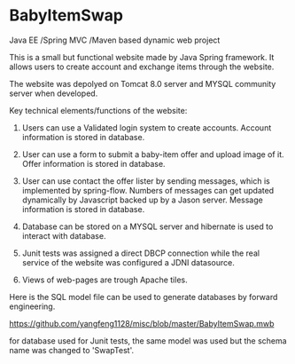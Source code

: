 # BabyItemSwap
Java EE /Spring MVC /Maven based dynamic web project

This is a small but functional website made by Java Spring framework.
It allows users to create account and exchange items through the website.

The website was depolyed on Tomcat 8.0 server and MYSQL community server when developed.

Key technical elements/functions of the website:

1. Users can use a Validated login system to create accounts. Account information is stored in database.

2. User can use a form to submit a baby-item offer and upload image of it. Offer information is stored in database.

3. User can use contact the offer lister by sending messages, which is implemented by spring-flow. 
   Numbers of messages can get updated dynamically by Javascript backed up by a Jason server.
   Message information is stored in database.
   
4. Database can be stored on a MYSQL server and hibernate is used to interact with database.

5. Junit tests was assigned a direct DBCP connection while the real service of the website was configured a JDNI datasource.

6. Views of web-pages are trough Apache tiles.

Here is the SQL model file can be used to generate databases by forward engineering.

https://github.com/yangfeng1128/misc/blob/master/BabyItemSwap.mwb

for database used for Junit tests, the same model was used but the schema name was changed to 'SwapTest'. 
